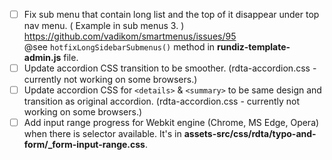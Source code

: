 - [ ] Fix sub menu that contain long list and the top of it disappear under top nav menu. ( Example in sub menus 3. )  
    https://github.com/vadikom/smartmenus/issues/95  
    @see `hotfixLongSidebarSubmenus()` method in **rundiz-template-admin.js** file.
- [ ] Update accordion CSS transition to be smoother. (rdta-accordion.css - currently not working on some browsers.)
- [ ] Update accordion CSS for `<details>` & `<summary>` to be same design and transition as original accordion. (rdta-accordion.css - currently not working on some browsers.)
- [ ] Add input range progress for Webkit engine (Chrome, MS Edge, Opera) when there is selector available. It's in **assets-src/css/rdta/typo-and-form/_form-input-range.css**.